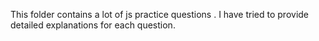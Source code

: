 This folder contains a lot of js practice questions . I have tried to provide detailed explanations for each question. 

